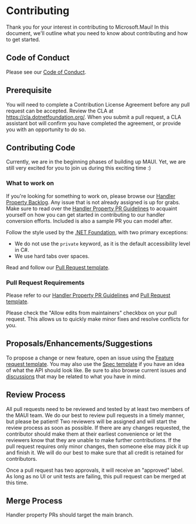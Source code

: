 # Contributing

Thank you for your interest in contributing to Microsoft.Maui! In this document, we'll outline what you need to know about contributing and how to get started.

## Code of Conduct

Please see our [Code of Conduct](CODE_OF_CONDUCT.md).

## Prerequisite

You will need to complete a Contribution License Agreement before any pull request can be accepted. Review the CLA at https://cla.dotnetfoundation.org/. When you submit a pull request, a CLA assistant bot will confirm you have completed the agreement, or provide you with an opportunity to do so.

## Contributing Code

Currently, we are in the beginning phases of building up MAUI. Yet, we are still very excited for you to join us during this exciting time :)

### What to work on

If you're looking for something to work on, please browse our [Handler Property Backlog](https://github.com/dotnet/maui/projects/4). Any issue that is not already assigned is up for grabs. Make sure to read over the [Handler Property PR Guidelines](https://github.com/dotnet/maui/wiki/Handler-Property-PR-Guidelines) to acquaint yourself on how you can get started in contributing to our handler conversion efforts. Included is also a sample PR you can model after.

Follow the style used by the [.NET Foundation](https://github.com/dotnet/runtime/blob/master/docs/coding-guidelines/coding-style.md), with two primary exceptions:

- We do not use the `private` keyword, as it is the default accessibility level in C#.
- We use hard tabs over spaces.

Read and follow our [Pull Request template](PULL_REQUEST_TEMPLATE.md).

### Pull Request Requirements

Please refer to our [Handler Property PR Guidelines](https://github.com/dotnet/maui/wiki/Handler-Property-PR-Guidelines) and [Pull Request template](PULL_REQUEST_TEMPLATE.md).

Please check the "Allow edits from maintainers" checkbox on your pull request. This allows us to quickly make minor fixes and resolve conflicts for you.

## Proposals/Enhancements/Suggestions

To propose a change or new feature, open an issue using the [Feature request template](https://github.com/dotnet/maui/issues/new?assignees=&labels=proposal-open%2C+t%2Fenhancement+➕&template=feature_request.md&title=[Enhancement]+YOUR+IDEA!). You may also use the [Spec template](https://github.com/dotnet/maui/issues/new?assignees=&labels=proposal-open%2C+t%2Fenhancement+➕&template=spec.md&title=[Spec]++) if you have an idea of what the API should look like. Be sure to also browse current issues and [discussions](https://github.com/dotnet/maui/discussions) that may be related to what you have in mind.

## Review Process
All pull requests need to be reviewed and tested by at least two members of the MAUI team. We do our best to review pull requests in a timely manner, but please be patient! Two reviewers will be assigned and will start the review process as soon as possible. If there are any changes requested, the contributor should make them at their earliest convenience or let the reviewers know that they are unable to make further contributions. If the pull request requires only minor changes, then someone else may pick it up and finish it. We will do our best to make sure that all credit is retained for contributors. 

Once a pull request has two approvals, it will receive an "approved" label. As long as no UI or unit tests are failing, this pull request can be merged at this time.

## Merge Process
Handler property PRs should target the main branch.
